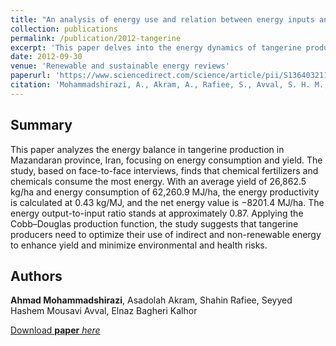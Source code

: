 ```yaml
---
title: "An analysis of energy use and relation between energy inputs and yield in tangerine production"
collection: publications
permalink: /publication/2012-tangerine
excerpt: 'This paper delves into the energy dynamics of tangerine production in Mazandaran, Iran, emphasizing the importance of optimizing resource use to enhance yield and reduce environmental and health impacts in the citrus farming sector.'
date: 2012-09-30
venue: 'Renewable and sustainable energy reviews'
paperurl: 'https://www.sciencedirect.com/science/article/pii/S136403211200322X'
citation: 'Mohammadshirazi, A., Akram, A., Rafiee, S., Avval, S. H. M., & Kalhor, E. B. (2012). An analysis of energy use and relation between energy inputs and yield in tangerine production. Renewable and sustainable energy reviews, 16(7), 4515-4521.'
---
```


## Summary
This paper analyzes the energy balance in tangerine production in Mazandaran province, Iran, focusing on energy consumption and yield. The study, based on face-to-face interviews, finds that chemical fertilizers and chemicals consume the most energy. With an average yield of 26,862.5 kg/ha and energy consumption of 62,260.9 MJ/ha, the energy productivity is calculated at 0.43 kg/MJ, and the net energy value is −8201.4 MJ/ha. The energy output-to-input ratio stands at approximately 0.87. Applying the Cobb–Douglas production function, the study suggests that tangerine producers need to optimize their use of indirect and non-renewable energy to enhance yield and minimize environmental and health risks.



## Authors 
__Ahmad Mohammadshirazi__, Asadolah Akram, Shahin Rafiee, Seyyed Hashem Mousavi Avval, Elnaz Bagheri Kalhor



[Download __paper__ _here_](http://ahmad-shirazi.github.io/files/tangerine.pdf)

